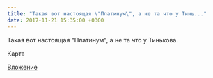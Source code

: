 ```yaml
---
title: "Такая вот настоящая \"Платинум\", а не та что у Тинь..."
date: 2017-11-21 15:35:00 +0300
---
```


Такая вот настоящая "Платинум", а не та что у Тинькова.

Карта

[Вложение](https://vk.com/photo41076938_456242325)

